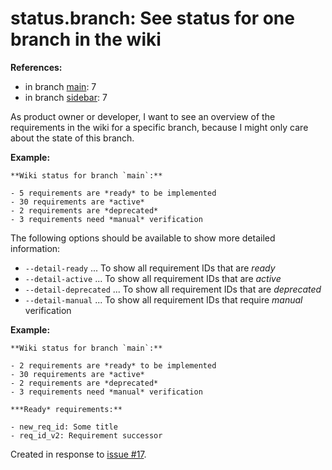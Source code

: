 # status.branch: See status for one branch in the wiki

**References:**

- in branch [main](https://github.com/mhatzl/mantra/tree/main): 7
- in branch [sidebar](https://github.com/mhatzl/mantra/tree/sidebar): 7

As product owner or developer, I want to see an overview of the requirements in the wiki for a specific branch,
because I might only care about the state of this branch.

**Example:**

```
**Wiki status for branch `main`:**

- 5 requirements are *ready* to be implemented
- 30 requirements are *active*
- 2 requirements are *deprecated*
- 3 requirements need *manual* verification
```

The following options should be available to show more detailed information:

- `--detail-ready` ... To show all requirement IDs that are *ready*
- `--detail-active` ... To show all requirement IDs that are *active*
- `--detail-deprecated` ... To show all requirement IDs that are *deprecated*
- `--detail-manual` ... To show all requirement IDs that require *manual* verification

**Example:**

```
**Wiki status for branch `main`:**

- 2 requirements are *ready* to be implemented
- 30 requirements are *active*
- 2 requirements are *deprecated*
- 3 requirements need *manual* verification

***Ready* requirements:**

- new_req_id: Some title
- req_id_v2: Requirement successor
```

Created in response to [issue #17](https://github.com/mhatzl/mantra/issues/17).
